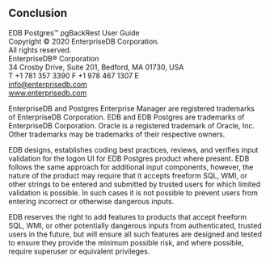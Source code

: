 ## Conclusion

<!-- FIXME ? Shouldn't this conclusion be integrated at compilation time ? -->

EDB Postgres™ pgBackRest User Guide<br/>
Copyright © 2020 EnterpriseDB Corporation.<br/>
All rights reserved.<br/>
EnterpriseDB® Corporation<br/>
34 Crosby Drive, Suite 201, Bedford, MA 01730, USA<br/>
T +1 781 357 3390 F +1 978 467 1307 E<br/>
info@enterprisedb.com<br/>
www.enterprisedb.com

EnterpriseDB and Postgres Enterprise Manager are registered trademarks of EnterpriseDB Corporation. EDB and EDB Postgres are trademarks of EnterpriseDB Corporation. Oracle is a registered trademark of Oracle, Inc. Other trademarks may be trademarks of their respective owners.

EDB designs, establishes coding best practices, reviews, and verifies input validation for the logon UI for EDB Postgres product where present. EDB follows the same approach for additional input components, however, the nature of the product may require that it accepts freeform SQL, WMI, or other strings to be entered and submitted by trusted users for which limited validation is possible. In such cases it is not possible to prevent users from entering incorrect or otherwise dangerous inputs.

EDB reserves the right to add features to products that accept freeform SQL, WMI, or other potentially dangerous inputs from authenticated, trusted users in the future, but will ensure all such features are designed and tested to ensure they provide the minimum possible risk, and where possible, require superuser or equivalent privileges.
